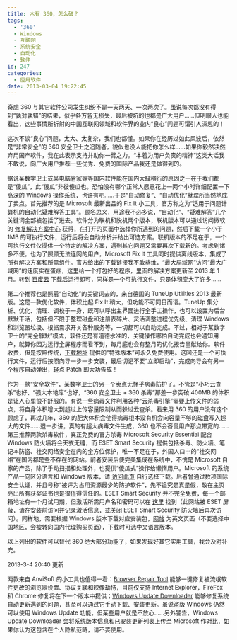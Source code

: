 ```yaml
---
title: 木有 360，怎么破？
tags:
  - '360'
  - Windows
  - 互联网
  - 系统安全
  - 自动化
  - 软件
id: 247
categories:
  - 应用软件
date: 2013-03-04 19:22:45
---
```


 

<span style="font-size: small;">         奇虎 360 与其它软件公司发生纠纷不是一天两天、一次两次了。虽说每次都没有得到“孰对孰错”的结果，似乎各方皆无损失，最后被坑的也都是广大用户……但明眼人也能看出，这些事情所折射的中国互联网领域和软件界的业内“良心”问题可谓引人深思的！</span>

<span style="font-size: small;">         这次不谈“良心”问题，太大、太复杂，我们也都懂。如果你在经历过如此风波后，依然是“非常安全”的 360 安全卫士之追随者，貌似也没人能把你怎么样……如果你毅然决然弃用国产软件，我在此表示支持并助你一臂之力。“本着为用户负责的精神”这类大话我不敢说，向广大用户推荐一些优秀、免费的国际产品我还是做得到的。</span>

<span style="font-size: small;">         据说某数字卫士或某电脑管家等等国内软件能在国内大肆横行的原因之一在于我们都是“傻瓜”，此“傻瓜”非彼傻瓜也。恐怕没有哪个正常人愿意花上一两个小时详细配置一下高深的 Windows 操作系统，也许有吧……于是“自动修复”、“自动优化”就理所当然地成了卖点。首先推荐的是 Microsoft 最新出品的 Fix It 小工具，官方称之为“适用于问题计算机的自动化疑难解答工具”。顾名思义，用途我不必多说，“自动化”、“疑难解答”几个关键词全部被包括了进去。软件分为联机和脱机两个版本，联机版本可以通过访问微软的 [修复解决方案中心](http://support.microsoft.com/fixit/zh-cn) 获得，在打开的页面中选择你所遇到的问题，然后下载一个小于 1MB 的可执行文件，运行后将会自动分析并给出可选方案。联机版本的不足在于，一个可执行文件仅提供一个特定的解决方案，遇到其它问题又需要再次下载新的。考虑到诸多不便，也为了照顾无法连网的用户，Microsoft Fix It 工具同时提供离线版本，集成了所有解决方案和所需组件。官方给出的下载链接我不敢恭维，“最大局域网”访问“最大广域网”的速度实在蛋疼，这里给一个打包好的程序，里面的解决方案更新至 2013 年 1 月。转到 [百度云](http://pan.baidu.com/share/link?shareid=324061&amp;uk=872920308) 下载后运行即可，同样是一个可执行文件，只是体积变大了许多……</span>

<span style="font-size: small;">         第二个推荐也是照着“自动化”的关键词去的，来自德国的 TuneUp Utilities 2013 最新版。这是一款优化软件，体积比起 Fix It 稍大，但功能不可同日而语。TuneUp 集分析、优化、清理、调校于一身，既可以呼出主界面进行全手工操作，也可以设置为后台默默干活，包括但不限于整理磁盘和注册表碎片、灵活调整进程优先级、清理 Windows 和浏览器垃圾、根据需求开关各种服务等，一切都可以自动完成。不过，相对于某数字卫士的“完全静默”模式，软件还是有道德水准的，关键操作哪怕自动完成也会通知用户，就算你因为运行全屏程序而看不到，每月底也会有整月的优化报告呈献给你。软件收费，但是按照传统，[下载地址](http://pan.baidu.com/share/link?shareid=324056&amp;uk=872920308) 提供的“特殊版本”可永久免费使用。这回还是一个可执行文件，运行后按照向导一步一步安装，最后切记不要“立即启动”，完成向导会有另一个程序自动弹出，轻点 Patch 即大功告成！</span>

<span style="font-size: small;">         作为一款“安全软件”，某数字卫士的另一个卖点无怪乎病毒防护了。不管是“小巧云查杀”也好、“强大本地库”也好，“360 安全卫士 + 360 杀毒”那差一步突破 400MB 的体积是让人心里很不舒服的。有说一些病毒文件利用各种“云杀毒引擎”需要上传文件的弱点，将自身体积增大到超过上传容量限制从而躲过云查杀。看来用 360 的用户没有这个顾虑了，再过几年，360 的肥大体积会使得病毒根本没有机会向容量不够的磁盘写入超大的文件……退一步讲，真的有超大病毒文件生成，360 也不会吝啬用户那点带宽的……第三推荐两款杀毒软件，真正免费的官方杀毒 Microsoft Security Essential 配合 Windows 防火墙将会天衣无缝，而 ESET Smart Security 提供包括杀毒、防火墙、笔记本防盗、社交网络安全在内的全方位保护，唯一不足在于，外国人口中的“社交网络”在国内都是些不存在的网站。前者安装后便完美集成在系统中，不愧是 Microsoft 自家的产品，除了手动扫描和处理外，也提供“傻瓜式”操作给懒惰用户。Microsoft 的系统产品一向区分语言和 Windows 版本，请 [访问此页](http://windows.microsoft.com/zh-cn/windows/security-essentials-all-versions) 自行选择下载。后者曾通过数项国际安全认证，并且号称“被评为占用资源最少的防护软件”，先不追究是真是假，敢在主页亮出所有获奖证书也是很值得信任的。ESET Smart Security 并不完全免费，每一个邮箱地址有一个月试用期，但激活所需用户名和密码可以在 [这里](http://esetfans.com/) 找到（此网站被 ESET 屏蔽，请在安装前访问并记录激活信息，或关闭 ESET Smart Security 防火墙后再次访问）。同样地，需要根据 Windows 版本下载对应安装包，[网站](http://www.eset.com/us/download/home/detail/family/5/?trl=es#offline) 为英文页面（不要选择中国地区，会被转向国内代理购买页面），下载时可选中文语言版本。</span>

<span style="font-size: small;">         以上列出的软件可以替代 360 绝大部分功能了，如果发现好其它实用工具，我会及时补充。</span>

<span style="font-size: small;">         2013-3-4 20:40 更新</span>

<span style="font-size: small;">         两款来自 AnviSoft 的小工具也值得一看：[Browser Repair Tool](http://pan.baidu.com/share/link?shareid=324553&amp;uk=872920308) 能够一键修复被流氓软件更改的浏览器设置、协议关联和映像劫持，目前仅支持 Internet Explorer，FireFox 和 Chrome 修复将在下一个版本中提供；[Windows Update Downloader](http://pan.baidu.com/share/link?shareid=324542&amp;uk=872920308) 能够修复系统自动更新遇到的问题，甚至可以通过它手动下载、安装更新。虽说盗版 Windows 仍然可以使用 Windows Update 功能，但某些用户就是不放心……另外警告，Windows Update Downloader 会将系统版本信息和已安装更新列表上传至 Microsoft 作对比，如果你认为这包含在个人隐私范畴，请不要使用。<span style="line-height: 13px;">
</span></span>